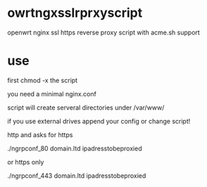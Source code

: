 # owrtngxsslrprxyscript
openwrt nginx ssl https reverse proxy script with acme.sh support

# use
first chmod -x the script 

you need a minimal nginx.conf 

script will create serveral directories under /var/www/ 

if you use external drives append your config or change script!  

http and asks for https

./ngrpconf_80 domain.ltd ipadresstobeproxied 

or https only 

./ngrpconf_443 domain.ltd ipadresstobeproxied 

